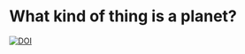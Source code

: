 # What kind of thing is a planet?

[![DOI](https://zenodo.org/badge/339255399.svg)](https://zenodo.org/badge/latestdoi/339255399)

